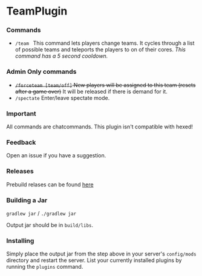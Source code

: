 # TeamPlugin
### Commands
* `/team ` This command lets players change teams. It cycles through a list of possible teams and teleports the players to on of their cores. *This command has a 5 second cooldown.*

### Admin Only commands
* ~~`/forceteam [team/off]` New players will be assigned to this team (resets after a game over)~~ It will be released if there is demand for it.
* `/spectate` Enter/leave spectate mode.

### Important
All commands are chatcommands.
This plugin isn't compatible with hexed!

### Feedback
Open an issue if you have a suggestion.

### Releases
Prebuild relases can be found [here](https://github.com/J-VdS/TeamPlugin/releases)

### Building a Jar 

`gradlew jar` / `./gradlew jar`

Output jar should be in `build/libs`.


### Installing

Simply place the output jar from the step above in your server's `config/mods` directory and restart the server.
List your currently installed plugins by running the `plugins` command.
